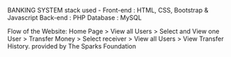 BANKING SYSTEM
stack used - 
Front-end : HTML, CSS, Bootstrap & Javascript 
Back-end : PHP 
Database : MySQL   
  
Flow of the Website: Home Page > View all Users > Select and View one User > Transfer Money > Select receiver > View all Users > View Transfer History.
provided by The Sparks Foundation
